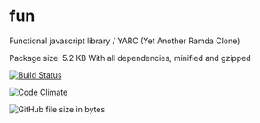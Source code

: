 # fun
Functional javascript library / YARC (Yet Another Ramda Clone)

Package size: 5.2 KB
With all dependencies, minified and gzipped

[![Build Status](https://travis-ci.org/astuanax/fun.svg?branch=master)](https://travis-ci.org/astuanax/fun)

[![Code Climate](https://codeclimate.com/github/astuanax/fun/badges/gpa.svg)](https://codeclimate.com/github/astuanax/fun)

![GitHub file size in bytes](https://img.shields.io/github/astuanax/fun/lib/fun.min.js.svg)
